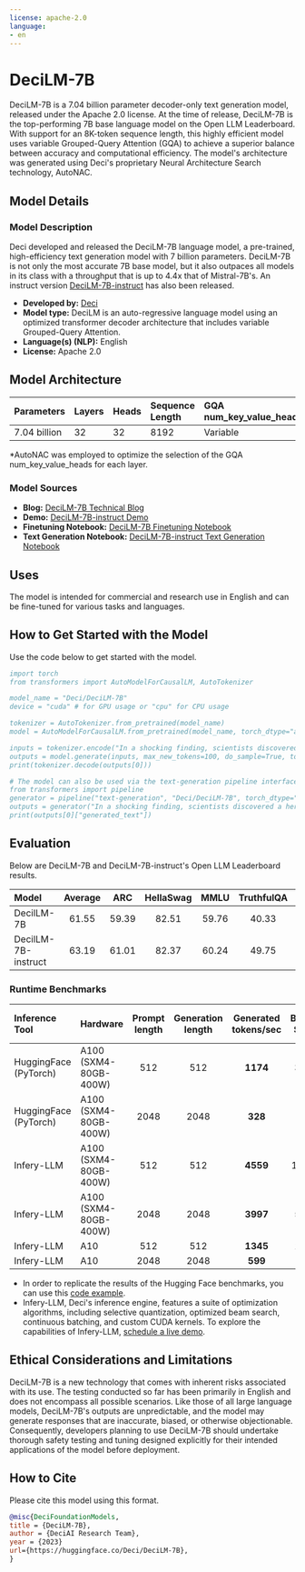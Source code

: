 ```yaml
---
license: apache-2.0
language:
- en
---
```

# DeciLM-7B

DeciLM-7B is a 7.04 billion parameter decoder-only text generation model, released under the Apache 2.0 license. At the time of release, DeciLM-7B is the top-performing 7B base language model on the Open LLM Leaderboard. With support for an 8K-token sequence length, this highly efficient model uses variable Grouped-Query Attention (GQA) to achieve a superior balance between accuracy and computational efficiency. The model's architecture was generated using Deci's proprietary Neural Architecture Search technology, AutoNAC. 


## Model Details

### Model Description

Deci developed and released the DeciLM-7B language model, a pre-trained, high-efficiency text generation model with 7 billion parameters. DeciLM-7B is not only the most accurate 7B base model, but it also outpaces all models in its class with a throughput that is up to 4.4x that of Mistral-7B's. An instruct version [DeciLM-7B-instruct](https://huggingface.co/Deci/DeciLM-7B-instruct) has also been released.

- **Developed by:** [Deci](https://deci.ai/?utm_campaign=repos&utm_source=hugging-face&utm_medium=model-card&utm_content=decilm-7b)
- **Model type:** DeciLM is an auto-regressive language model using an optimized transformer decoder architecture that includes variable Grouped-Query Attention.
- **Language(s) (NLP):** English
- **License:** Apache 2.0

## Model Architecture

| Parameters | Layers | Heads  | Sequence Length  | GQA num_key_value_heads*  |
|:----------|:----------|:----------|:----------|:----------|
| 7.04 billion    | 32    | 32    | 8192   | Variable  |

*AutoNAC was employed to optimize the selection of the GQA num_key_value_heads for each layer.


### Model Sources

- **Blog:** [DeciLM-7B Technical Blog](https://deci.ai/blog/introducing-DeciLM-7B-the-fastest-and-most-accurate-7b-large-language-model-to-date/?utm_campaign=repos&utm_source=hugging-face&utm_medium=model-card&utm_content=decilm-7b)
- **Demo:** [DeciLM-7B-instruct Demo](https://huggingface.co/spaces/Deci/DeciLM-7B-instruct)
- **Finetuning Notebook:** [DeciLM-7B Finetuning Notebook](https://colab.research.google.com/drive/1kEV6i96AQ94xTCvSd11TxkEaksTb5o3U?usp=sharing)
- **Text Generation Notebook:** [DeciLM-7B-instruct Text Generation Notebook](https://bit.ly/declm-7b-instruct)

## Uses

The model is intended for commercial and research use in English and can be fine-tuned for various tasks and languages.

## How to Get Started with the Model

Use the code below to get started with the model.

```bibtex
import torch
from transformers import AutoModelForCausalLM, AutoTokenizer

model_name = "Deci/DeciLM-7B"
device = "cuda" # for GPU usage or "cpu" for CPU usage

tokenizer = AutoTokenizer.from_pretrained(model_name)
model = AutoModelForCausalLM.from_pretrained(model_name, torch_dtype="auto", trust_remote_code=True).to(device)

inputs = tokenizer.encode("In a shocking finding, scientists discovered a herd of unicorns living in", return_tensors="pt").to(device)
outputs = model.generate(inputs, max_new_tokens=100, do_sample=True, top_p=0.95)
print(tokenizer.decode(outputs[0]))

# The model can also be used via the text-generation pipeline interface
from transformers import pipeline
generator = pipeline("text-generation", "Deci/DeciLM-7B", torch_dtype="auto", trust_remote_code=True, device=device)
outputs = generator("In a shocking finding, scientists discovered a herd of unicorns living in", max_new_tokens=100, do_sample=True, top_p=0.95)
print(outputs[0]["generated_text"])
```

## Evaluation

Below are DeciLM-7B and DeciLM-7B-instruct's Open LLM Leaderboard results.

| Model | Average | ARC | HellaSwag | MMLU | TruthfulQA | Winogrande | GSM8K | 
|:----------|:---------:|:---------:|:---------:|:---------:|:---------:|:---------:|:---------:|
| DecilLM-7B | 61.55    | 59.39    | 82.51    | 59.76  | 40.33    | 79.95    | 47.38    | 
| DecilLM-7B-instruct | 63.19    | 61.01    | 82.37    | 60.24  | 49.75    | 79.72    | 46.02    | 

### Runtime Benchmarks

| Inference Tool | Hardware | Prompt length | Generation length | Generated tokens/sec | Batch Size | Number of Prompts |
|:----------|:----------|:---------:|:---------:|:---------:|:---------:|:---------:|
| HuggingFace (PyTorch) | A100 (SXM4-80GB-400W) | 512 | 512 | **1174** |  352 | 352 | 
| HuggingFace (PyTorch) | A100 (SXM4-80GB-400W) | 2048 | 2048 | **328** | 72 | 72 |
| Infery-LLM | A100 (SXM4-80GB-400W)| 512 | 512 | **4559**  | 1024 | 4096 |
| Infery-LLM | A100 (SXM4-80GB-400W) | 2048 | 2048 | **3997** | 512 | 2048 | 
| Infery-LLM | A10 | 512 | 512 | **1345** | 128 | 512 |  
| Infery-LLM | A10 | 2048 | 2048 | **599** | 32 | 128 | 

- In order to replicate the results of the Hugging Face benchmarks, you can use this [code example](https://huggingface.co/Deci/DeciLM-7B/blob/main/benchmark_hf_model.py).
- Infery-LLM, Deci's inference engine, features a suite of optimization algorithms, including selective quantization, optimized beam search, continuous batching, and custom CUDA kernels. To explore the capabilities of Infery-LLM, [schedule a live demo](https://deci.ai/infery-llm-book-a-demo/?utm_campaign=DeciLM%207B%20Launch&utm_source=HF&utm_medium=decilm7b-model-card&utm_term=infery-demo).

## Ethical Considerations and Limitations

DeciLM-7B is a new technology that comes with inherent risks associated with its use. The testing conducted so far has been primarily in English and does not encompass all possible scenarios. Like those of all large language models, DeciLM-7B's outputs are unpredictable, and the model may generate responses that are inaccurate, biased, or otherwise objectionable. Consequently, developers planning to use DeciLM-7B should undertake thorough safety testing and tuning designed explicitly for their intended applications of the model before deployment.

## How to Cite

Please cite this model using this format.

```bibtex
@misc{DeciFoundationModels,
title = {DeciLM-7B},
author = {DeciAI Research Team},
year = {2023}
url={https://huggingface.co/Deci/DeciLM-7B},
}
```